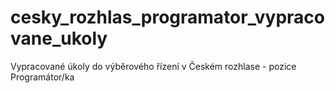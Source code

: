 # cesky_rozhlas_programator_vypracovane_ukoly
Vypracované úkoly do výběrového řízení v Českém rozhlase - pozice Programátor/ka
